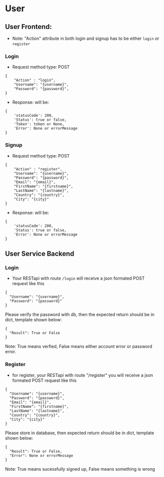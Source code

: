 # User  

## User Frontend:
 - Note: "Action" attribute in both login and signup has to be either `login` or `register`
### Login
- Request method type: POST      
 ```
 {
     "Action" : "login",
     "Username": "{username}",
     "Password": "{password}",
 }
 ```
- Response: will be: 
```
{
    'statusCode': 200,
    'Status': true or false,
    'Token': token or None,
    'Error': None or errorMessage
}
```

### Signup
- Request method type: POST         
 ```
 {
     "Action" : "register",
     "Username": "{username}",
     "Password": "{password}",
     "Email": "{email}",
     "FirstName": "{firstname}",
     "LastName": "{lastname}",
     "Country": "{country}",
     "City": "{city}"
 }
 ```
 - Response: will be: 
```
{
    'statusCode': 200,
    'Status': true or false,
    'Error': None or errorMessage
}
```

## User Service Backend

### Login
 - Your RESTapi with route `/login` will receive a json formated POST request like this       
 ```
 {
   "Username": "{username}",
   "Password": "{password}"
 }
 ```
   Please verify the password with db, then the expected return should be in dict, template shown below:
 ```
 {
   "Result": True or False   
 }
 ```        
   Note: True means verfied, False means either account error or password error.

### Register
 - for register, your RESTapi with route "/register" you will receive a json formated POST request like this              
 ```
 {
   "Username": "{username}",
   "Password": "{password}",
   "Email": "{email}",
   "FirstName": "{firstname}",
   "LastName": "{lastname}",
   "Country": "{country}",
   "City": "{city}"   
 }          
 ```
   Please store in database, then expected return should be in dict, template shown below:          
 ```    
 {
   "Result": True or False,
   "Error": None or errorMessage
 }
 ```            
   Note: True means sucessfully signed up, False means something is wrong
